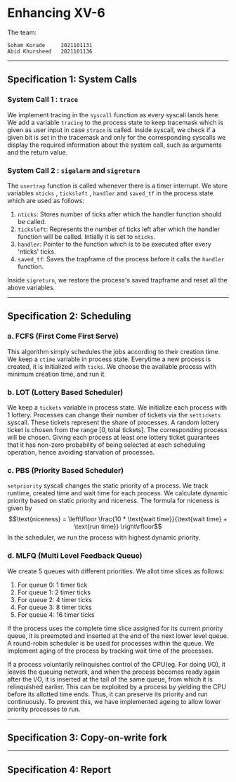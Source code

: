 # Enhancing XV-6
The team:
```
Soham Korade     2021101131
Abid Khursheed   2021101136
```
___
## Specification 1: System Calls


### System Call 1 : `trace`
We implement tracing in the `syscall` function as every syscall lands here.
We add a variable `tracing` to the process state to keep tracemask which is given as user input in case `strace` is called. Inside syscall, we check if a given bit is set in the tracemask and only for the corresponding syscalls we display the required information about the system call, such as arguments and the return value.


### System Call 2 : `sigalarm` and `sigreturn`
The `usertrap` function is called whenever there is a timer interrupt. We store variables `nticks` , `ticksleft` , `handler` and `saved_tf` in the process state which are used as follows:
1. `nticks`: Stores number of ticks after which the handler function should be called.
1. `ticksleft`: Represents the number of ticks left after which the handler function will be called. Intially it is set to `nticks`.
1. `handler`: Pointer to the function which is to be executed after every 'nticks' ticks.
1. `saved_tf`: Saves the trapframe of the process before it calls the `handler` function.

Inside `sigreturn`, we restore the process's saved trapframe and reset all the above variables.

___
## Specification 2: Scheduling

### a. FCFS (First Come First Serve)
This algorithm simply schedules the jobs according to their creation time. We keep a `ctime` variable in process state. Everytime a new process is created, it is initialized with `ticks`. We choose the available process with minimum creation time, and run it.

### b. LOT (Lottery Based Scheduler)
We keep a `tickets` variable in process state. We initialize each process with 1 lottery. Processes can change their number of tickets via the `settickets` syscall. These tickets represent the share of processes. A random lottery ticket is chosen from the range $[0, \text{total tickets}]$. The corresponding process will be chosen. Giving each process at least one lottery ticket guarantees that it has non-zero probability of being selected at each scheduling operation, hence avoiding starvation of processes.

### c. PBS (Priority Based Scheduler)
`setpriority` syscall changes the static priority of a process. We track runtime, created time and wait time for each process. We calculate dynamic priority based on static priority and niceness. The formula for niceness is given by
$$\text{niceness} = \left\lfloor \frac{10 * \text{wait time}}{\text{wait time} + \text{run time}} \right\rfloor$$
In the scheduler, we run the process with highest dynamic priority.

### d. MLFQ (Multi Level Feedback Queue)
We create 5 queues with different priorities. We allot time slices as follows:
1. For queue 0: 1 timer tick
1. For queue 1: 2 timer ticks
1. For queue 2: 4 timer ticks
1. For queue 3: 8 timer ticks
1. For queue 4: 16 timer ticks

If the process uses the complete time slice assigned for its current priority queue, it
is preempted and inserted at the end of the next lower level queue.  A round-robin scheduler is be used for processes within the queue. We implement aging of the process by tracking wait time of the processes.

If a process voluntarily relinquishes control of the CPU(eg. For doing I/O), it leaves
the queuing network, and when the process becomes ready again after the I/O, it is
inserted at the tail of the same queue, from which it is relinquished earlier. This can be exploited by a process by yielding the CPU before its allotted time ends. Thus, it can preserve its priority and run continuously. To prevent this, we have implemented ageing to allow lower priority processes to run.

___
## Specification 3: Copy-on-write fork
___
## Specification 4: Report
